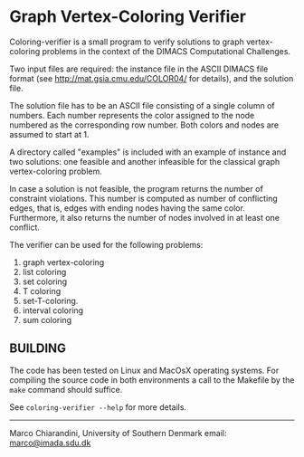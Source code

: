 # Graph Vertex-Coloring Verifier

Coloring-verifier is a small program to verify solutions to graph vertex-coloring problems in
the context of the DIMACS Computational Challenges.  

Two input files are
required: the instance file in the ASCII DIMACS file format (see
http://mat.gsia.cmu.edu/COLOR04/ for details), and the solution file.

The solution file has to be an ASCII file consisting of a single column
of numbers. Each number represents the color assigned to the node
numbered as the corresponding row number. Both colors and nodes are
assumed to start at 1. 

A directory called "examples" is included with an
example of instance and two solutions: one feasible and another
infeasible for the classical graph vertex-coloring problem.

In case a solution is not feasible, the program returns the number of
constraint violations. This number is computed as number of conflicting
edges, that is, edges with ending nodes having the same
color. Furthermore, it also returns the number of nodes involved in at
least one conflict.

The verifier can be used for the following problems:

1. graph vertex-coloring 
2. list coloring
3. set coloring
4. T coloring
5. set-T-coloring. 
6. interval coloring
7. sum coloring


## BUILDING

The code has been tested on Linux and MacOsX operating systems. For
compiling the source code in both environments a call to the
Makefile by the `make` command should suffice.



See `coloring-verifier --help` for more details.


---
Marco Chiarandini, 
University of Southern Denmark
email: marco@imada.sdu.dk
